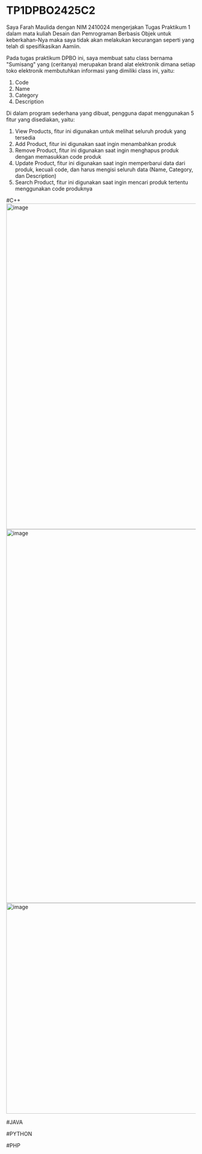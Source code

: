 # TP1DPBO2425C2

Saya Farah Maulida dengan NIM 2410024 mengerjakan Tugas Praktikum 1 dalam mata kuliah Desain dan Pemrograman Berbasis Objek untuk keberkahan-Nya maka saya tidak akan melakukan kecurangan seperti yang telah di spesifikasikan Aamiin.

Pada tugas praktikum DPBO ini, saya membuat satu class bernama "Sumisang" yang (ceritanya) merupakan brand alat elektronik dimana setiap toko elektronik membutuhkan informasi yang dimiliki class ini, yaitu:
1. Code
2. Name
3. Category
4. Description

Di dalam program sederhana yang dibuat, pengguna dapat menggunakan 5 fitur yang disediakan, yaitu:
1. View Products, fitur ini digunakan untuk melihat seluruh produk yang tersedia
2. Add Product, fitur ini digunakan saat ingin menambahkan produk
3. Remove Product, fitur ini digunakan saat ingin menghapus produk dengan memasukkan code produk
4. Update Product, fitur ini digunakan saat ingin memperbarui data dari produk, kecuali code, dan harus mengisi seluruh data (Name, Category, dan Description)
5. Search Product, fitur ini digunakan saat ingin mencari produk tertentu menggunakan code produknya

#C++
<img width="1846" height="867" alt="image" src="https://github.com/user-attachments/assets/52a5c59a-2fdc-49c1-808a-5929e932a52e" />
<img width="1890" height="995" alt="image" src="https://github.com/user-attachments/assets/616e5297-aa32-4be9-82cf-a07f1c3dab61" />
<img width="1890" height="561" alt="image" src="https://github.com/user-attachments/assets/06abca6c-8eb3-4e1a-b42c-391551ab25d8" />

#JAVA

#PYTHON

#PHP

